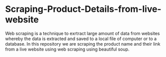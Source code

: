 # Scraping-Product-Details-from-live-website
Web scraping is a technique to exrtract large amount of data from websites whereby the data is extracted and saved to a local file of computer or to a database. In this repository we are scraping the product name and their link from a live website using web scraping using beautiful soup.
